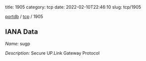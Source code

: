 title: 1905
category: tcp
date: 2022-02-10T22:46:10
slug: tcp/1905

[portdb](/) / [tcp](/category/tcp.html) / 1905


## IANA Data

_Name:_ sugp

_Description:_ Secure UP.Link Gateway Protocol

